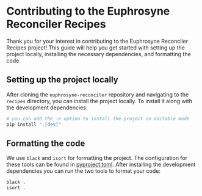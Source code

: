 # Contributing to the Euphrosyne Reconciler Recipes

Thank you for your interest in contributing to the Euphrosyne Reconciler Recipes project! This
guide will help you get started with setting up the project locally, installing the necessary
dependencies, and formatting the code.

## Setting up the project locally

After cloning the `euphrosyne-reconciler` repository and navigating to the `recipes` directory, you
can install the project locally. To install it along with the development dependencies:

```bash
# you can add the -e option to install the project in editable mode
pip install ".[dev]"
```

## Formatting the code

We use `black` and `isort` for formatting the project. The configuration for these tools can be
found in [pyproject.toml](./pyproject.toml). After installing the development dependencies you can
run the two tools to format your code:

```bash
black .
isort .
```

